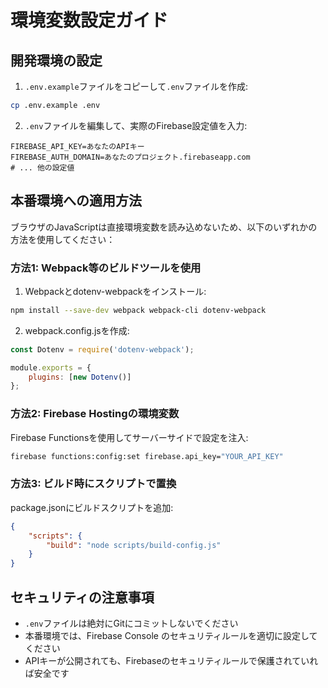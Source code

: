 # 環境変数設定ガイド

## 開発環境の設定

1. `.env.example`ファイルをコピーして`.env`ファイルを作成:

```bash
cp .env.example .env
```

2. `.env`ファイルを編集して、実際のFirebase設定値を入力:

```
FIREBASE_API_KEY=あなたのAPIキー
FIREBASE_AUTH_DOMAIN=あなたのプロジェクト.firebaseapp.com
# ... 他の設定値
```

## 本番環境への適用方法

ブラウザのJavaScriptは直接環境変数を読み込めないため、以下のいずれかの方法を使用してください：

### 方法1: Webpack等のビルドツールを使用

1. Webpackとdotenv-webpackをインストール:

```bash
npm install --save-dev webpack webpack-cli dotenv-webpack
```

2. webpack.config.jsを作成:

```javascript
const Dotenv = require('dotenv-webpack');

module.exports = {
    plugins: [new Dotenv()]
};
```

### 方法2: Firebase Hostingの環境変数

Firebase Functionsを使用してサーバーサイドで設定を注入:

```bash
firebase functions:config:set firebase.api_key="YOUR_API_KEY"
```

### 方法3: ビルド時にスクリプトで置換

package.jsonにビルドスクリプトを追加:

```json
{
    "scripts": {
        "build": "node scripts/build-config.js"
    }
}
```

## セキュリティの注意事項

- `.env`ファイルは絶対にGitにコミットしないでください
- 本番環境では、Firebase Console のセキュリティルールを適切に設定してください
- APIキーが公開されても、Firebaseのセキュリティルールで保護されていれば安全です

